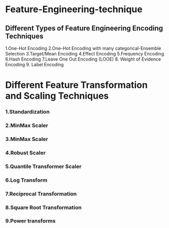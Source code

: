 # Feature-Engineering-technique

## Different Types of Feature Engineering Encoding Techniques
1.One-Hot Encoding
2.One-Hot Encoding with many categorical-Ensemble Selection
3.Target/Mean Encoding 
4.Effect Encoding
5.Frequency Encoding
6.Hash Encoding
7.Leave One Out Encoding (LOOE)
8. Weight of Evidence Encoding
9. Label Encoding 


# Different Feature Transformation and Scaling Techniques
### 1.Standardization

### 2.MinMax Scaler

### 3.MinMax Scaler

### 4.Robust Scaler

### 5.Quantile Transformer Scaler

### 6.Log Transform

### 7.Reciprocal Transformation

### 8.Square Root Transformation

### 9.Power transforms
